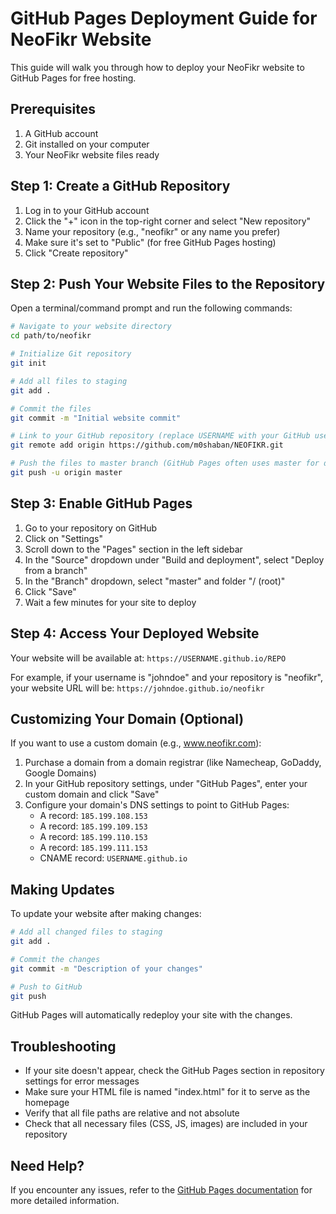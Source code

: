 # GitHub Pages Deployment Guide for NeoFikr Website

This guide will walk you through how to deploy your NeoFikr website to GitHub Pages for free hosting.

## Prerequisites

1. A GitHub account
2. Git installed on your computer
3. Your NeoFikr website files ready

## Step 1: Create a GitHub Repository

1. Log in to your GitHub account
2. Click the "+" icon in the top-right corner and select "New repository"
3. Name your repository (e.g., "neofikr" or any name you prefer)
4. Make sure it's set to "Public" (for free GitHub Pages hosting)
5. Click "Create repository"

## Step 2: Push Your Website Files to the Repository

Open a terminal/command prompt and run the following commands:

```bash
# Navigate to your website directory
cd path/to/neofikr

# Initialize Git repository
git init

# Add all files to staging
git add .

# Commit the files
git commit -m "Initial website commit"

# Link to your GitHub repository (replace USERNAME with your GitHub username and REPO with your repository name)
git remote add origin https://github.com/m0shaban/NEOFIKR.git

# Push the files to master branch (GitHub Pages often uses master for deployment)
git push -u origin master
```

## Step 3: Enable GitHub Pages

1. Go to your repository on GitHub
2. Click on "Settings"
3. Scroll down to the "Pages" section in the left sidebar
4. In the "Source" dropdown under "Build and deployment", select "Deploy from a branch"
5. In the "Branch" dropdown, select "master" and folder "/ (root)"
6. Click "Save"
7. Wait a few minutes for your site to deploy

## Step 4: Access Your Deployed Website

Your website will be available at:
`https://USERNAME.github.io/REPO`

For example, if your username is "johndoe" and your repository is "neofikr", your website URL will be:
`https://johndoe.github.io/neofikr`

## Customizing Your Domain (Optional)

If you want to use a custom domain (e.g., www.neofikr.com):

1. Purchase a domain from a domain registrar (like Namecheap, GoDaddy, Google Domains)
2. In your GitHub repository settings, under "GitHub Pages", enter your custom domain and click "Save"
3. Configure your domain's DNS settings to point to GitHub Pages:
   - A record: `185.199.108.153`
   - A record: `185.199.109.153`
   - A record: `185.199.110.153`
   - A record: `185.199.111.153`
   - CNAME record: `USERNAME.github.io`

## Making Updates

To update your website after making changes:

```bash
# Add all changed files to staging
git add .

# Commit the changes
git commit -m "Description of your changes"

# Push to GitHub
git push
```

GitHub Pages will automatically redeploy your site with the changes.

## Troubleshooting

- If your site doesn't appear, check the GitHub Pages section in repository settings for error messages
- Make sure your HTML file is named "index.html" for it to serve as the homepage
- Verify that all file paths are relative and not absolute
- Check that all necessary files (CSS, JS, images) are included in your repository

## Need Help?

If you encounter any issues, refer to the [GitHub Pages documentation](https://docs.github.com/en/pages) for more detailed information.
